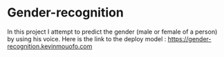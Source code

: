 # Gender-recognition

In this project I attempt to predict the gender (male or female of a person) by using his voice.
Here is the link to the deploy model : https://gender-recognition.kevinmouofo.com
